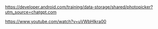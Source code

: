 
https://developer.android.com/training/data-storage/shared/photopicker?utm_source=chatgpt.com

https://www.youtube.com/watch?v=uVWbHlkra00